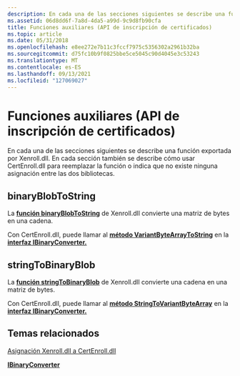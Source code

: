 ```yaml
---
description: En cada una de las secciones siguientes se describe una función exportada por Xenroll.dll. En cada sección también se describe cómo usar CertEnroll.dll para reemplazar la función o indica que no existe ninguna asignación entre las dos bibliotecas.
ms.assetid: 06d8dd6f-7a8d-4da5-a99d-9c9d8fb90cfa
title: Funciones auxiliares (API de inscripción de certificados)
ms.topic: article
ms.date: 05/31/2018
ms.openlocfilehash: e8ee272e7b11c3fccf7975c5356302a2961b32ba
ms.sourcegitcommit: d75fc10b9f0825bbe5ce5045c90d4045e3c53243
ms.translationtype: MT
ms.contentlocale: es-ES
ms.lasthandoff: 09/13/2021
ms.locfileid: "127069027"
---
```

# <a name="helper-functions-certificate-enrollment-api"></a>Funciones auxiliares (API de inscripción de certificados)

En cada una de las secciones siguientes se describe una función exportada por Xenroll.dll. En cada sección también se describe cómo usar CertEnroll.dll para reemplazar la función o indica que no existe ninguna asignación entre las dos bibliotecas.

## <a name="binaryblobtostring"></a>binaryBlobToString

La [**función binaryBlobToString**](/windows/desktop/api/xenroll/nf-xenroll-ienroll4-binaryblobtostring) de Xenroll.dll convierte una matriz de bytes en una cadena.

Con CertEnroll.dll, puede llamar al [**método VariantByteArrayToString**](/windows/desktop/api/CertEnroll/nf-certenroll-ibinaryconverter-variantbytearraytostring) en la [**interfaz IBinaryConverter.**](/windows/desktop/api/CertEnroll/nn-certenroll-ibinaryconverter)

## <a name="stringtobinaryblob"></a>stringToBinaryBlob

La [**función stringToBinaryBlob**](/windows/desktop/api/xenroll/nf-xenroll-ienroll4-stringtobinaryblob) de Xenroll.dll convierte una cadena en una matriz de bytes.

Con CertEnroll.dll, puede llamar al [**método StringToVariantByteArray**](/windows/desktop/api/CertEnroll/nf-certenroll-ibinaryconverter-stringtovariantbytearray) en la [**interfaz IBinaryConverter.**](/windows/desktop/api/CertEnroll/nn-certenroll-ibinaryconverter)

## <a name="related-topics"></a>Temas relacionados

<dl> <dt>

[Asignación Xenroll.dll a CertEnroll.dll](mapping-xenroll-dll-to-certenroll-dll.md)
</dt> <dt>

[**IBinaryConverter**](/windows/desktop/api/CertEnroll/nn-certenroll-ibinaryconverter)
</dt> </dl>

 

 
